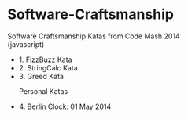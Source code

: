 Software-Craftsmanship
======================

Software Craftsmanship Katas from Code Mash 2014
<br/>(javascript)

<ul>
<li>1. FizzBuzz Kata</li>
<li>2. StringCalc Kata</li>
<li>3. Greed Kata</li>

Personal Katas
<li>4. Berlin Clock: 01 May 2014</li>
</ul>
